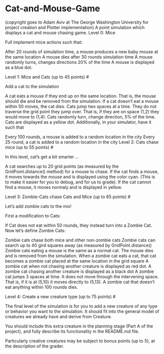 # Cat-and-Mouse-Game
(copyright goes to Adam Aviv at The George Washington University for project creation and Plotter implementation)
A point simulation which displays a cat and mouse chasing game.
Level 0: Mice 

Full implement mice actions such that:

After 20 rounds of simulation time, a mouse produces a new baby mouse at the same location
A mouse dies after 30 rounds simulation time
A mouse randomly turns, changes directions 20% of the time
A mouse is displayed as a blue dot.

Level 1: Mice and Cats (up to 45 points) #

Add a cat to the simulation

A cat eats a mouse if they end up on the same location. That is, the mouse should die and be removed from the simulation.
If a cat doesn’t eat a mouse within 50 moves, the cat dies.
Cats jump two spaces at a time. They do not traverse the grid point they jump over. That is, if they are on space (1,2) they would move to (1,4).
Cats randomly turn, change direction, 5% of the time.
Cats are displayed as a yellow dot.
Additionally, in your simulator, have it such that

Every 100 rounds, a mouse is added to a random location in the city
Every 25 round, a cat is added to a random location in the city
Level 2: Cats chase mice (up to 55 points) #

In this level, cat’s get a bit smarter …

A cat searches up to 20 grid points (as measured by the GridPoint.distance() method) for a mouse to chase.
If the cat finds a mouse, it moves towards the mouse and is displayed using the color cyan. (This is to make it easier for you to debug, and for us to grade).
If the cat cannot find a mouse, it moves normaly and is displayed in yellow.

Level 3: Zombie-Cats chase Cats and Mice (up to 65 points) #

Let’s add zombie cats to the mix!

First a modification to Cats:

If Cat does not eat within 50 rounds, they instead turn into a Zombie Cat.
Now let’s define Zombie Cats:

Zombie cats chase both mice and other non-zombie cats
Zombie cats can search up to 40 gird squares away (as measured by GridPoint.distance()
Zombie cats eating a mouse is the same as a normal cat. The mouse dies and is removed from the simulation.
When a zombie cat eats a cat, that cat becomes a zombie cat placed at the same location in the grid square
A zombie cat when not chasing another creature is displayed as red dot.
A zombie cat chasing another creature is displayed as a black dot
A zombie cat jumps 3 spaces at time. It does not move through the intervening space. That is, if it is at (5,10) it moves directly to (5,13).
A zombie cat that doesn’t eat anything within 100 rounds dies.

Level 4: Create a new creature type (up to 75 points) #

The final level of the simulation is for you to add a new creature of any type or behavior you want to the simulation. It should fit into the general model of creatures we already have and derive from Creature.

You should include this extra creature in the planning stage (Part A of the project), and fully describe its functionality in the README.md file.

Particularly creative creatures may be subject to bonus points (up to 5), at the description of the grader.
